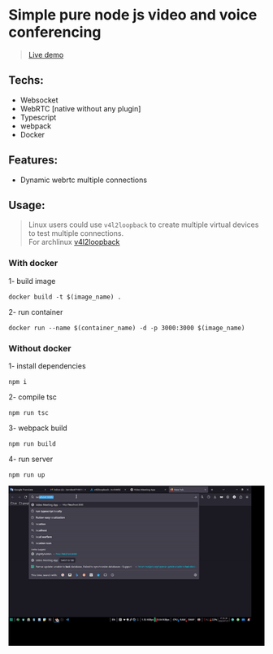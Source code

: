 # Simple pure node js video and voice conferencing

> [Live demo](https://ec2-16-16-58-75.eu-north-1.compute.amazonaws.com/)

## Techs:

- Websocket
- WebRTC [native without any plugin]
- Typescript
- webpack
- Docker

## Features:

- Dynamic webrtc multiple connections

## Usage:
> Linux users could use `v4l2loopback` to create multiple virtual devices to test multiple connections.<br/>
> For archlinux [v4l2loopback](https://wiki.archlinux.org/title/V4l2loopback)

### With docker

1- build image
```console
docker build -t $(image_name) .
```
2- run container
```console
docker run --name $(container_name) -d -p 3000:3000 $(image_name)
```

### Without docker

1- install dependencies
```console
npm i
```
2- compile tsc
```console
npm run tsc
```
3- webpack build
```console
npm run build
```
4- run server
```console
npm run up
```


<img src="preview.gif" width="600"/>
